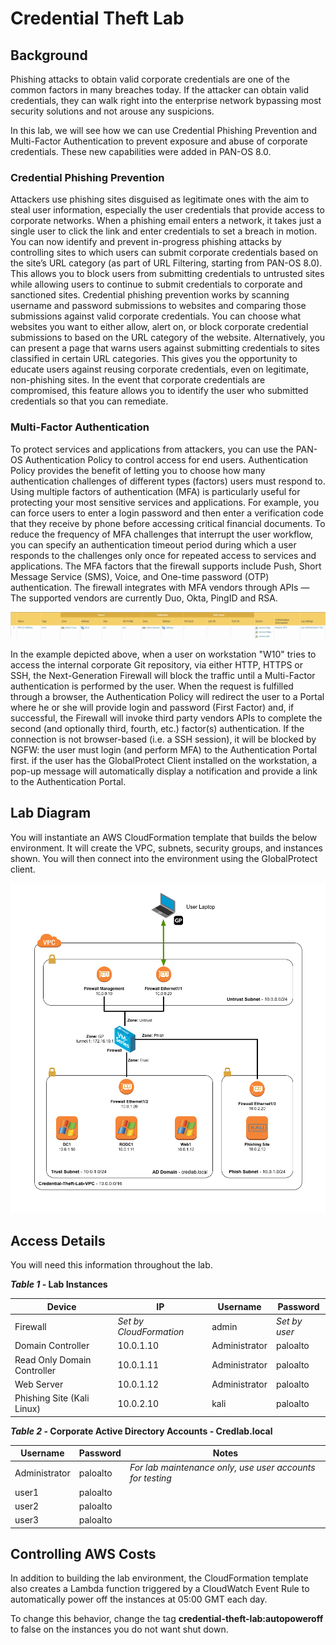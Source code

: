 <h1>Credential Theft Lab</h1>

## Background

Phishing attacks to obtain valid corporate credentials are one of the common 
factors in many breaches today.  If the attacker can obtain valid credentials,
they can walk right into the enterprise network bypassing most security solutions and not arouse any suspicions.

In this lab, we will see how we can use Credential Phishing Prevention and Multi-Factor Authentication to prevent 
exposure and abuse of corporate credentials. These new capabilities were added in PAN-OS 8.0.

### Credential Phishing Prevention

Attackers use phishing sites disguised as legitimate ones with the aim to steal user information, especially the user credentials that provide access to corporate networks. When a phishing email enters a network, it takes just a single user to click the link and enter credentials to set a breach in motion. You can now identify and prevent in-progress phishing attacks by controlling sites to which users can submit corporate credentials based on the site’s URL category (as part of URL Filtering, starting from PAN-OS 8.0). This allows you to block users from submitting credentials to untrusted sites while allowing users to continue to submit credentials to corporate and sanctioned sites.
Credential phishing prevention works by scanning username and password submissions to websites and comparing those submissions against valid corporate credentials. You can choose what websites you want to either allow, alert on, or block corporate credential submissions to based on the URL category of the website. Alternatively, you can present a page that warns users against submitting credentials to sites classified in certain URL categories. This gives you the opportunity to educate users against reusing corporate credentials, even on legitimate, non-phishing sites. In the event that corporate credentials are compromised, this feature allows you to identify the user who submitted credentials so that you can remediate.

### Multi-Factor Authentication

To protect services and applications from attackers, you can use the PAN-OS Authentication Policy to control access for end users. Authentication Policy provides the benefit of letting you to choose how many authentication challenges of different types (factors) users must respond to. Using multiple factors of authentication (MFA) is particularly useful for protecting your most sensitive services and applications. For example, you can force users to enter a login password and then enter a verification code that they receive by phone before accessing critical financial documents. To reduce the frequency of MFA challenges that interrupt the user workflow, you can specify an authentication timeout period during which a user responds to the challenges only once for repeated access to services and applications.
The MFA factors that the firewall supports include Push, Short Message Service (SMS), Voice, and One-time password (OTP) authentication. The firewall integrates with MFA vendors through APIs — The supported vendors are currently Duo, Okta, PingID and RSA.

![Authentication Policy](img/authentication_policy.png)

In the example depicted above, when a user on workstation "W10" tries to access the internal corporate Git repository, via either HTTP, HTTPS or SSH, the Next-Generation Firewall will block the traffic until a Multi-Factor authentication is performed by the user. When the request is fulfilled through a browser, the Authentication Policy will redirect the user to a Portal where he or she will provide login and password (First Factor) and, if successful, the Firewall will invoke third party vendors APIs to complete the second (and optionally third, fourth, etc.) factor(s) authentication. If the connection is not browser-based (i.e. a SSH session), it will be blocked by NGFW: the user must login (and perform MFA) to the Authentication Portal first. if the user has the GlobalProtect Client installed on the workstation, a pop-up message will automatically display a notification and provide a link to the Authentication Portal.

## Lab Diagram

You will instantiate an AWS CloudFormation template that builds the below
environment.  It will create the VPC, subnets, security groups, and instances
shown.  You will then connect into the environment using the GlobalProtect client.

![Lab Diagram](img/lab_diagram.png)

## Access Details

You will need this information throughout the lab.

***Table 1* - Lab Instances**

Device	                    | IP	                  | Username      | Password
--------------------------- | ----------------------- | ------------- | ---------
Firewall                    | *Set by CloudFormation* | admin         | *Set by user*  
Domain Controller           | 10.0.1.10               | Administrator | paloalto
Read Only Domain Controller | 10.0.1.11               | Administrator | paloalto
Web Server                  | 10.0.1.12               | Administrator | paloalto
Phishing Site (Kali Linux)  | 10.0.2.10               | kali          | paloalto


***Table 2* - Corporate Active Directory Accounts - Credlab.local**

Username      | Password | Notes
------------- | -------- | -----
Administrator | paloalto | *For lab maintenance only, use user accounts for testing*
user1         | paloalto |
user2         | paloalto |
user3         | paloalto |

## Controlling AWS Costs

In addition to building the lab environment, the CloudFormation template also creates a Lambda
function triggered by a CloudWatch Event Rule to automatically power off the instances at 05:00 GMT
each day.

To change this behavior, change the tag **credential-theft-lab:autopoweroff** to false on the
instances you do not want shut down.
